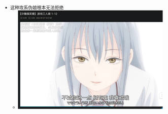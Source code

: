 - 这种攻系伪娘根本无法拒绝
	- ![5c8b291bd14b89ea14a28aa64a81dbbb.png](../assets/5c8b291bd14b89ea14a28aa64a81dbbb_1739638918193_0.png)